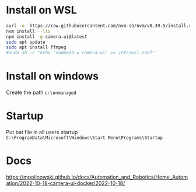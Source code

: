 # Install on WSL
```bash
curl -o- https://raw.githubusercontent.com/nvm-sh/nvm/v0.39.5/install.sh | bash
nvm install --lts
npm install -g camera.ui@latest
sudo apt update
sudo apt install ffmpeg
#sudo sh -c "echo 'command = camera.ui' >> /etc/wsl.conf"
```
# Install on windows
Create the path `c:\unmanaged`

# Startup
Put bat file in all users startup  
`C:\ProgramData\Microsoft\Windows\Start Menu\Programs\Startup`
# Docs
https://mpolinowski.github.io/docs/Automation_and_Robotics/Home_Automation/2022-10-18-camera-ui-docker/2022-10-18/

